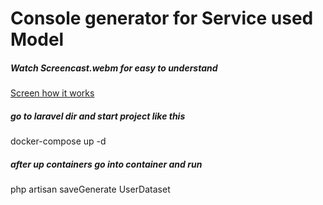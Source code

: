 # Console generator for Service used Model
<h5>Watch Screencast.webm for easy to understand</h5>
<a href="https://github.com/DmitriyRetuskiy/laravel_console_generator/blob/main/Screencast.gif"> Screen how it works</a>

<h5> go to laravel dir and  
start project like this   </h5>
     docker-compose up -d   <br />
<h5>after up containers 
go into container and run   </h5>
     php artisan saveGenerate UserDataset <br />
     

